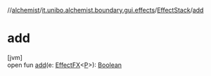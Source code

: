 //[alchemist](../../../index.md)/[it.unibo.alchemist.boundary.gui.effects](../index.md)/[EffectStack](index.md)/[add](add.md)

# add

[jvm]\
open fun [add](add.md)(e: [EffectFX](../-effect-f-x/index.md)<[P](../../it.unibo.alchemist.boundary.monitor/-f-x-step-monitor/index.md)>): [Boolean](https://kotlinlang.org/api/latest/jvm/stdlib/kotlin/-boolean/index.html)
